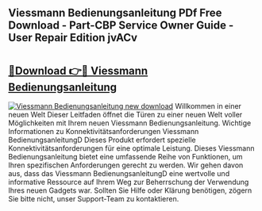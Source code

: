 ## Viessmann Bedienungsanleitung PDf Free Download - Part-CBP Service Owner Guide - User Repair Edition jvACv

# <h2><a href="http://df1on4g.blite.top/?on=Viessmann+Bedienungsanleitung">🔗Download 👉🔴 Viessmann Bedienungsanleitung</a></h2>

[![Viessmann Bedienungsanleitung new download](https://i.imgur.com/lujVjoI.png)](http://df1on4g.blite.top/?on=Viessmann+Bedienungsanleitung)
Willkommen in einer neuen Welt Dieser Leitfaden öffnet die Türen zu einer neuen Welt voller Möglichkeiten mit Ihrem neuen Viessmann Bedienungsanleitung. Wichtige Informationen zu Konnektivitätsanforderungen Viessmann BedienungsanleitungD Dieses Produkt erfordert spezielle Konnektivitätsanforderungen für eine optimale Leistung. Dieses Viessmann Bedienungsanleitung bietet eine umfassende Reihe von Funktionen, um Ihren spezifischen Anforderungen gerecht zu werden. Wir gehen davon aus, dass das Viessmann BedienungsanleitungD eine wertvolle und informative Ressource auf Ihrem Weg zur Beherrschung der Verwendung Ihres neuen Gadgets war. Sollten Sie Hilfe oder Klärung benötigen, zögern Sie bitte nicht, unser Support-Team zu kontaktieren.
